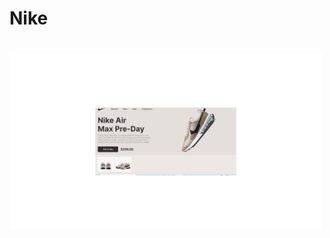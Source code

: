 <h1>Nike<h1>
  
 <img  width="500px" src="https://github.com/AugustoSAP/Nike-projeto/blob/main/assets/Nike%20air.png"> 

